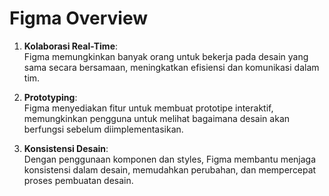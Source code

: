 # Figma Overview

1. **Kolaborasi Real-Time**:  
   Figma memungkinkan banyak orang untuk bekerja pada desain yang sama secara bersamaan, meningkatkan efisiensi dan komunikasi dalam tim.

2. **Prototyping**:  
   Figma menyediakan fitur untuk membuat prototipe interaktif, memungkinkan pengguna untuk melihat bagaimana desain akan berfungsi sebelum diimplementasikan.

3. **Konsistensi Desain**:  
   Dengan penggunaan komponen dan styles, Figma membantu menjaga konsistensi dalam desain, memudahkan perubahan, dan mempercepat proses pembuatan desain.
